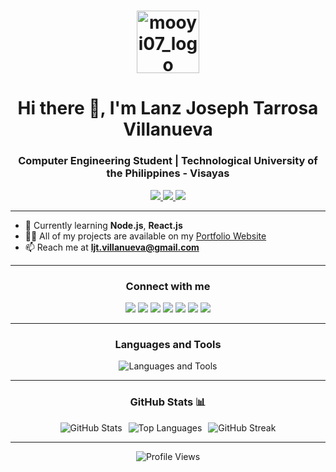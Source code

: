 <h1 align="center">
  <img src="https://mooyi.pages.dev/assets/logo.webp" width="100" alt="mooyi07_logo" />
</h1>

<h1 align="center">Hi there 👋, I'm Lanz Joseph Tarrosa Villanueva</h1>
<h3 align="center">Computer Engineering Student | Technological University of the Philippines - Visayas</h3>

<p align="center">
  <a href="https://mooyi.pages.dev/" target="_blank">
    <img src="https://img.shields.io/badge/Website-Visit-0e75b6?style=for-the-badge&logo=google-chrome&logoColor=white" />
  </a>
  <a href="mailto:ljt.villanueva@gmail.com">
    <img src="https://img.shields.io/badge/Email-Contact-0e75b6?style=for-the-badge&logo=gmail&logoColor=white" />
  </a>
  <a href="https://mooyi.pages.dev/assets/VILLANUEVA_LANZ_JOSEP_TARROSA_RESUME.pdf" target="_blank">
    <img src="https://img.shields.io/badge/Resume-View-0e75b6?style=for-the-badge&logo=readthedocs&logoColor=white" />
  </a>
</p>

---

- 🌱 Currently learning **Node.js**, **React.js**  
- 👨‍💻 All of my projects are available on my [Portfolio Website](https://mooyi.pages.dev/)  
- 📫 Reach me at **ljt.villanueva@gmail.com**

---

<h3 align="center">Connect with me</h3>

<p align="center">
  <a href="https://twitter.com/mooyi07" target="blank"><img src="https://img.shields.io/badge/Twitter-1DA1F2?style=for-the-badge&logo=twitter&logoColor=white" /></a>
  <a href="https://linkedin.com/in/ljtv" target="blank"><img src="https://img.shields.io/badge/LinkedIn-0e76a8?style=for-the-badge&logo=linkedin&logoColor=white" /></a>
  <a href="https://stackoverflow.com/users/21984090" target="blank"><img src="https://img.shields.io/badge/StackOverflow-FE7A16?style=for-the-badge&logo=stackoverflow&logoColor=white" /></a>
  <a href="https://fb.com/mooyi07" target="blank"><img src="https://img.shields.io/badge/Facebook-1877F2?style=for-the-badge&logo=facebook&logoColor=white" /></a>
  <a href="https://instagram.com/lanz_mooyi" target="blank"><img src="https://img.shields.io/badge/Instagram-E4405F?style=for-the-badge&logo=instagram&logoColor=white" /></a>
  <a href="https://www.youtube.com/@lanzjosephvillanueva5648" target="blank"><img src="https://img.shields.io/badge/YouTube-FF0000?style=for-the-badge&logo=youtube&logoColor=white" /></a>
  <a href="https://www.hackerrank.com/mooyi07" target="blank"><img src="https://img.shields.io/badge/HackerRank-2EC866?style=for-the-badge&logo=hackerrank&logoColor=white" /></a>
</p>

---

<h3 align="center">Languages and Tools</h3>

<p align="center">
  <img src="https://skillicons.dev/icons?i=html,css,js,react,nodejs,cpp,java,python,php,mysql,firebase,git,bootstrap,figma,tailwind,arduino" alt="Languages and Tools" />
</p>

---

<h3 align="center">GitHub Stats 📊</h3>

<div align="center" style="display: flex; justify-content: center; flex-wrap: wrap; gap: 10px;">
  <img src="https://github-readme-stats.vercel.app/api?username=mooyi07&show_icons=true&theme=radical" alt="GitHub Stats" />
  <img src="https://github-readme-stats.vercel.app/api/top-langs/?username=mooyi07&layout=compact&theme=radical" alt="Top Languages" />
  <img src="https://github-readme-streak-stats.herokuapp.com/?user=mooyi07&theme=radical" alt="GitHub Streak" />
</div>


---

<p align="center">
  <img src="https://komarev.com/ghpvc/?username=mooyi07&label=Profile%20views&color=0e75b6&style=flat" alt="Profile Views" />
</p>
